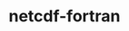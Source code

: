 ---
title: "netcdf-fortran"
layout: cache
categories: [package, develop]
meta: {"compilers": ["gcc@11.4.0", "gcc@12.4.0", "intel-oneapi-compilers@2024.1.0", "intel-oneapi-compilers@2025.1.0"], "num_specs": 102, "num_specs_by_stack": {"aws-pcluster-neoverse_v1": 18, "aws-pcluster-x86_64_v4": 34, "e4s": 16, "e4s-oneapi": 34, "root": 102}, "oss": ["amzn2", "ubuntu22.04"], "platforms": ["linux"], "stacks": ["aws-pcluster-neoverse_v1", "aws-pcluster-x86_64_v4", "e4s", "e4s-oneapi", "root"], "targets": ["neoverse_v1", "x86_64_v3", "x86_64_v4"], "versions": ["4.6.1"]}
spec_details: [{"compiler": "intel-oneapi-compilers@2025.1.0", "hash": "3tqzmuilrgsozr7ahla3lwztj3lagzul", "os": "ubuntu22.04", "platform": "linux", "size": "-", "stacks": ["e4s-oneapi", "root"], "target": "x86_64_v3", "variants": ["build_system=autotools", "~doc", "+pic", "+shared"], "versions": ["4.6.1"]}, {"compiler": "intel-oneapi-compilers@2025.1.0", "hash": "3vzyxvju7kfgeow3mgohlsdwlgn5dh6y", "os": "ubuntu22.04", "platform": "linux", "size": "-", "stacks": ["e4s-oneapi", "root"], "target": "x86_64_v3", "variants": ["build_system=autotools", "~doc", "+pic", "+shared"], "versions": ["4.6.1"]}, {"compiler": "intel-oneapi-compilers@2024.1.0", "hash": "4wdfylznosw5ovx4ggp2wvfqo3mnzbq3", "os": "amzn2", "platform": "linux", "size": "-", "stacks": ["aws-pcluster-x86_64_v4", "root"], "target": "x86_64_v3", "variants": ["build_system=autotools", "~doc", "+pic", "+shared"], "versions": ["4.6.1"]}, {"compiler": "intel-oneapi-compilers@2025.1.0", "hash": "4xthvcmcwangipi43msexozeuszddj64", "os": "ubuntu22.04", "platform": "linux", "size": "-", "stacks": ["e4s-oneapi", "root"], "target": "x86_64_v3", "variants": ["build_system=autotools", "~doc", "+pic", "+shared"], "versions": ["4.6.1"]}, {"compiler": "intel-oneapi-compilers@2025.1.0", "hash": "53qmy3hu4azbp4tzw6bpx3luha66lls3", "os": "ubuntu22.04", "platform": "linux", "size": "-", "stacks": ["e4s-oneapi", "root"], "target": "x86_64_v3", "variants": ["build_system=autotools", "~doc", "+pic", "+shared"], "versions": ["4.6.1"]}, {"compiler": "intel-oneapi-compilers@2025.1.0", "hash": "54jtu6v2uhq25265btz64psb6wf5i243", "os": "ubuntu22.04", "platform": "linux", "size": "-", "stacks": ["e4s-oneapi", "root"], "target": "x86_64_v3", "variants": ["build_system=autotools", "~doc", "+pic", "+shared"], "versions": ["4.6.1"]}, {"compiler": "intel-oneapi-compilers@2024.1.0", "hash": "5cfh4g5fsgtq4p677zdkb2o4wyycgisx", "os": "amzn2", "platform": "linux", "size": "-", "stacks": ["aws-pcluster-x86_64_v4", "root"], "target": "x86_64_v4", "variants": ["build_system=autotools", "~doc", "+pic", "+shared"], "versions": ["4.6.1"]}, {"compiler": "intel-oneapi-compilers@2024.1.0", "hash": "5oy7bg52pz4mg3kq5nv3wwftkgxcfayk", "os": "amzn2", "platform": "linux", "size": "-", "stacks": ["aws-pcluster-x86_64_v4", "root"], "target": "x86_64_v4", "variants": ["build_system=autotools", "~doc", "+pic", "+shared"], "versions": ["4.6.1"]}, {"compiler": "intel-oneapi-compilers@2025.1.0", "hash": "63pw6dmfi7x7tt5pzoa7wdxwjxvnyum4", "os": "ubuntu22.04", "platform": "linux", "size": "-", "stacks": ["e4s-oneapi", "root"], "target": "x86_64_v3", "variants": ["build_system=autotools", "~doc", "+pic", "+shared"], "versions": ["4.6.1"]}, {"compiler": "intel-oneapi-compilers@2025.1.0", "hash": "6db265cmkqkrtyidtmhhl5idyirsuh2g", "os": "ubuntu22.04", "platform": "linux", "size": "-", "stacks": ["e4s-oneapi", "root"], "target": "x86_64_v3", "variants": ["build_system=autotools", "~doc", "+pic", "+shared"], "versions": ["4.6.1"]}, {"compiler": "gcc@11.4.0", "hash": "6h72afvnimncjg5truxilpomweunqbu3", "os": "ubuntu22.04", "platform": "linux", "size": "-", "stacks": ["e4s", "root"], "target": "x86_64_v3", "variants": ["build_system=autotools", "~doc", "+pic", "+shared"], "versions": ["4.6.1"]}, {"compiler": "intel-oneapi-compilers@2025.1.0", "hash": "6n6yun6k6kvxvv5lruhljtsijkasgieg", "os": "ubuntu22.04", "platform": "linux", "size": "-", "stacks": ["e4s-oneapi", "root"], "target": "x86_64_v3", "variants": ["build_system=autotools", "~doc", "+pic", "+shared"], "versions": ["4.6.1"]}, {"compiler": "intel-oneapi-compilers@2024.1.0", "hash": "7fsjheox76mjjmae2uafwifkhutvt5i6", "os": "amzn2", "platform": "linux", "size": "-", "stacks": ["aws-pcluster-x86_64_v4", "root"], "target": "x86_64_v4", "variants": ["build_system=autotools", "~doc", "+pic", "+shared"], "versions": ["4.6.1"]}, {"compiler": "intel-oneapi-compilers@2025.1.0", "hash": "7wyhrhnkvzrfdqg5rxdwe5qw7ksvj4ix", "os": "ubuntu22.04", "platform": "linux", "size": "-", "stacks": ["e4s-oneapi", "root"], "target": "x86_64_v3", "variants": ["build_system=autotools", "~doc", "+pic", "+shared"], "versions": ["4.6.1"]}, {"compiler": "intel-oneapi-compilers@2024.1.0", "hash": "atueszgs47nnupf4jpf7ttebuqe2thbo", "os": "amzn2", "platform": "linux", "size": "-", "stacks": ["aws-pcluster-x86_64_v4", "root"], "target": "x86_64_v3", "variants": ["build_system=autotools", "~doc", "+pic", "+shared"], "versions": ["4.6.1"]}, {"compiler": "intel-oneapi-compilers@2025.1.0", "hash": "b75jzl4txzkbfy5gisn2fk6ylxpt6rrn", "os": "ubuntu22.04", "platform": "linux", "size": "-", "stacks": ["e4s-oneapi", "root"], "target": "x86_64_v3", "variants": ["build_system=autotools", "~doc", "+pic", "+shared"], "versions": ["4.6.1"]}, {"compiler": "intel-oneapi-compilers@2025.1.0", "hash": "bhv3volcmmjvvbg3yn66w3r64oiz62xi", "os": "ubuntu22.04", "platform": "linux", "size": "-", "stacks": ["e4s-oneapi", "root"], "target": "x86_64_v3", "variants": ["build_system=autotools", "~doc", "+pic", "+shared"], "versions": ["4.6.1"]}, {"compiler": "gcc@11.4.0", "hash": "boe3r6aoc5osrafg4dnmvnyvv4e3drdl", "os": "ubuntu22.04", "platform": "linux", "size": "-", "stacks": ["e4s", "root"], "target": "x86_64_v3", "variants": ["build_system=autotools", "~doc", "+pic", "+shared"], "versions": ["4.6.1"]}, {"compiler": "intel-oneapi-compilers@2024.1.0", "hash": "c54bxwqiv5crue6uqqoanfveubidabqj", "os": "amzn2", "platform": "linux", "size": "-", "stacks": ["aws-pcluster-x86_64_v4", "root"], "target": "x86_64_v4", "variants": ["build_system=autotools", "~doc", "+pic", "+shared"], "versions": ["4.6.1"]}, {"compiler": "intel-oneapi-compilers@2024.1.0", "hash": "cdszgpibopdonzu2zr4fdxmt5h5wjehw", "os": "amzn2", "platform": "linux", "size": "-", "stacks": ["aws-pcluster-x86_64_v4", "root"], "target": "x86_64_v3", "variants": ["build_system=autotools", "~doc", "+pic", "+shared"], "versions": ["4.6.1"]}, {"compiler": "intel-oneapi-compilers@2025.1.0", "hash": "ci2jau7it3t5zon5vt3n4tgxwjxc7dau", "os": "ubuntu22.04", "platform": "linux", "size": "-", "stacks": ["e4s-oneapi", "root"], "target": "x86_64_v3", "variants": ["build_system=autotools", "~doc", "+pic", "+shared"], "versions": ["4.6.1"]}, {"compiler": "intel-oneapi-compilers@2024.1.0", "hash": "cp75jbhqltljsaandrbraovrmffqrycu", "os": "amzn2", "platform": "linux", "size": "-", "stacks": ["aws-pcluster-x86_64_v4", "root"], "target": "x86_64_v3", "variants": ["build_system=autotools", "~doc", "+pic", "+shared"], "versions": ["4.6.1"]}, {"compiler": "intel-oneapi-compilers@2024.1.0", "hash": "csvjvxle3lsj2kaz66e6d6iozzysrhqd", "os": "amzn2", "platform": "linux", "size": "-", "stacks": ["aws-pcluster-x86_64_v4", "root"], "target": "x86_64_v3", "variants": ["build_system=autotools", "~doc", "+pic", "+shared"], "versions": ["4.6.1"]}, {"compiler": "gcc@11.4.0", "hash": "dnaott2cwmdhr2otyhttmumwwhw6dcow", "os": "ubuntu22.04", "platform": "linux", "size": "-", "stacks": ["e4s", "root"], "target": "x86_64_v3", "variants": ["build_system=autotools", "~doc", "+pic", "+shared"], "versions": ["4.6.1"]}, {"compiler": "intel-oneapi-compilers@2025.1.0", "hash": "dnhaa7mo2xytvv3bxth6kxd6g5btk72d", "os": "ubuntu22.04", "platform": "linux", "size": "-", "stacks": ["e4s-oneapi", "root"], "target": "x86_64_v3", "variants": ["build_system=autotools", "~doc", "+pic", "+shared"], "versions": ["4.6.1"]}, {"compiler": "gcc@11.4.0", "hash": "e3emmtya2xm7bag7rphajupkjchxj2gp", "os": "ubuntu22.04", "platform": "linux", "size": "-", "stacks": ["e4s", "root"], "target": "x86_64_v3", "variants": ["build_system=autotools", "~doc", "+pic", "+shared"], "versions": ["4.6.1"]}, {"compiler": "intel-oneapi-compilers@2024.1.0", "hash": "eehbrhxhspo5k6owoav7yt3l4mhor7hk", "os": "amzn2", "platform": "linux", "size": "-", "stacks": ["aws-pcluster-x86_64_v4", "root"], "target": "x86_64_v3", "variants": ["build_system=autotools", "~doc", "+pic", "+shared"], "versions": ["4.6.1"]}, {"compiler": "gcc@12.4.0", "hash": "fcwgomwtyu7oamnqu6bukc43vm4c6yjc", "os": "amzn2", "platform": "linux", "size": "-", "stacks": ["aws-pcluster-neoverse_v1", "root"], "target": "neoverse_v1", "variants": ["build_system=autotools", "~doc", "+pic", "+shared"], "versions": ["4.6.1"]}, {"compiler": "intel-oneapi-compilers@2025.1.0", "hash": "fsdhw644zwxcmzc4roako44jjltbqwfc", "os": "ubuntu22.04", "platform": "linux", "size": "-", "stacks": ["e4s-oneapi", "root"], "target": "x86_64_v3", "variants": ["build_system=autotools", "~doc", "+pic", "+shared"], "versions": ["4.6.1"]}, {"compiler": "gcc@12.4.0", "hash": "gpe5sh2m35ucafobtcbhskkmh22in6ed", "os": "amzn2", "platform": "linux", "size": "-", "stacks": ["aws-pcluster-neoverse_v1", "root"], "target": "neoverse_v1", "variants": ["build_system=autotools", "~doc", "+pic", "+shared"], "versions": ["4.6.1"]}, {"compiler": "intel-oneapi-compilers@2024.1.0", "hash": "gysdsex7sb36l6ztdxs7oi74rzobid5y", "os": "amzn2", "platform": "linux", "size": "-", "stacks": ["aws-pcluster-x86_64_v4", "root"], "target": "x86_64_v3", "variants": ["build_system=autotools", "~doc", "+pic", "+shared"], "versions": ["4.6.1"]}, {"compiler": "intel-oneapi-compilers@2024.1.0", "hash": "h6iz2jkzbgvx35jnbfevuy2gpo5ik3r7", "os": "amzn2", "platform": "linux", "size": "-", "stacks": ["aws-pcluster-x86_64_v4", "root"], "target": "x86_64_v3", "variants": ["build_system=autotools", "~doc", "+pic", "+shared"], "versions": ["4.6.1"]}, {"compiler": "intel-oneapi-compilers@2025.1.0", "hash": "i567ym7aujwt7kjd47hm5da7cemvpdd4", "os": "ubuntu22.04", "platform": "linux", "size": "-", "stacks": ["e4s-oneapi", "root"], "target": "x86_64_v3", "variants": ["build_system=autotools", "~doc", "+pic", "+shared"], "versions": ["4.6.1"]}, {"compiler": "intel-oneapi-compilers@2024.1.0", "hash": "ijkljjqxah5bws5jhbg2psdo27ynix5z", "os": "amzn2", "platform": "linux", "size": "-", "stacks": ["aws-pcluster-x86_64_v4", "root"], "target": "x86_64_v3", "variants": ["build_system=autotools", "~doc", "+pic", "+shared"], "versions": ["4.6.1"]}, {"compiler": "gcc@11.4.0", "hash": "inzqg6ut3fy7uaq27in7qyd65ccnyvm7", "os": "ubuntu22.04", "platform": "linux", "size": "-", "stacks": ["e4s", "root"], "target": "x86_64_v3", "variants": ["build_system=autotools", "~doc", "+pic", "+shared"], "versions": ["4.6.1"]}, {"compiler": "gcc@12.4.0", "hash": "irs2jebtgq24zzvugx3gwmxorkqmk7tu", "os": "amzn2", "platform": "linux", "size": "-", "stacks": ["aws-pcluster-neoverse_v1", "root"], "target": "neoverse_v1", "variants": ["build_system=autotools", "~doc", "+pic", "+shared"], "versions": ["4.6.1"]}, {"compiler": "intel-oneapi-compilers@2024.1.0", "hash": "jdq6rampskq5wg52afsylliwr6v5snf3", "os": "amzn2", "platform": "linux", "size": "-", "stacks": ["aws-pcluster-x86_64_v4", "root"], "target": "x86_64_v4", "variants": ["build_system=autotools", "~doc", "+pic", "+shared"], "versions": ["4.6.1"]}, {"compiler": "intel-oneapi-compilers@2024.1.0", "hash": "jiifgzagyogmpy2b7omsg56yhth3a63n", "os": "amzn2", "platform": "linux", "size": "-", "stacks": ["aws-pcluster-x86_64_v4", "root"], "target": "x86_64_v4", "variants": ["build_system=autotools", "~doc", "+pic", "+shared"], "versions": ["4.6.1"]}, {"compiler": "intel-oneapi-compilers@2024.1.0", "hash": "jwlbgpbndpvyxhnd5thiy5pkizvew46i", "os": "amzn2", "platform": "linux", "size": "-", "stacks": ["aws-pcluster-x86_64_v4", "root"], "target": "x86_64_v4", "variants": ["build_system=autotools", "~doc", "+pic", "+shared"], "versions": ["4.6.1"]}, {"compiler": "intel-oneapi-compilers@2025.1.0", "hash": "kqlsywqzlwf2wws7tw5sjldcaoibmpbs", "os": "ubuntu22.04", "platform": "linux", "size": "-", "stacks": ["e4s-oneapi", "root"], "target": "x86_64_v3", "variants": ["build_system=autotools", "~doc", "+pic", "+shared"], "versions": ["4.6.1"]}, {"compiler": "intel-oneapi-compilers@2025.1.0", "hash": "kwyqhyvnxv5nahkoe37ebl7ik5wdamtl", "os": "ubuntu22.04", "platform": "linux", "size": "-", "stacks": ["e4s-oneapi", "root"], "target": "x86_64_v3", "variants": ["build_system=autotools", "~doc", "+pic", "+shared"], "versions": ["4.6.1"]}, {"compiler": "intel-oneapi-compilers@2024.1.0", "hash": "l5sj7hccdcfhlz3d6iakw7dfwrgnqsqs", "os": "amzn2", "platform": "linux", "size": "-", "stacks": ["aws-pcluster-x86_64_v4", "root"], "target": "x86_64_v3", "variants": ["build_system=autotools", "~doc", "+pic", "+shared"], "versions": ["4.6.1"]}, {"compiler": "intel-oneapi-compilers@2025.1.0", "hash": "l7wuiub2ylcp56o5cjqee3hfd2bbar7a", "os": "ubuntu22.04", "platform": "linux", "size": "-", "stacks": ["e4s-oneapi", "root"], "target": "x86_64_v3", "variants": ["build_system=autotools", "~doc", "+pic", "+shared"], "versions": ["4.6.1"]}, {"compiler": "intel-oneapi-compilers@2025.1.0", "hash": "lbflj7uixq7dln7boqlztdadml2q3dvd", "os": "ubuntu22.04", "platform": "linux", "size": "-", "stacks": ["e4s-oneapi", "root"], "target": "x86_64_v3", "variants": ["build_system=autotools", "~doc", "+pic", "+shared"], "versions": ["4.6.1"]}, {"compiler": "gcc@12.4.0", "hash": "lensw5qfl2ihacmbjxlqvc6dzg4arsyw", "os": "amzn2", "platform": "linux", "size": "-", "stacks": ["aws-pcluster-neoverse_v1", "root"], "target": "neoverse_v1", "variants": ["build_system=autotools", "~doc", "+pic", "+shared"], "versions": ["4.6.1"]}, {"compiler": "gcc@12.4.0", "hash": "lhkb3hdzgnxmkz2ot63r6l7r6ddpjsbq", "os": "amzn2", "platform": "linux", "size": "-", "stacks": ["aws-pcluster-neoverse_v1", "root"], "target": "neoverse_v1", "variants": ["build_system=autotools", "~doc", "+pic", "+shared"], "versions": ["4.6.1"]}, {"compiler": "intel-oneapi-compilers@2025.1.0", "hash": "ljkhy5f7sidqki3frhj6nwjbeq7f3voa", "os": "ubuntu22.04", "platform": "linux", "size": "-", "stacks": ["e4s-oneapi", "root"], "target": "x86_64_v3", "variants": ["build_system=autotools", "~doc", "+pic", "+shared"], "versions": ["4.6.1"]}, {"compiler": "gcc@11.4.0", "hash": "ls4w3rl7jee5gz3nazzvpdgpeaksgqkv", "os": "ubuntu22.04", "platform": "linux", "size": "-", "stacks": ["e4s", "root"], "target": "x86_64_v3", "variants": ["build_system=autotools", "~doc", "+pic", "+shared"], "versions": ["4.6.1"]}, {"compiler": "gcc@12.4.0", "hash": "m7zpv7k6fj3izjgij5oelifslsiyibww", "os": "amzn2", "platform": "linux", "size": "-", "stacks": ["aws-pcluster-neoverse_v1", "root"], "target": "neoverse_v1", "variants": ["build_system=autotools", "~doc", "+pic", "+shared"], "versions": ["4.6.1"]}, {"compiler": "gcc@11.4.0", "hash": "mhcouexyfuh2w47fit6vnrez2zh6g7fa", "os": "ubuntu22.04", "platform": "linux", "size": "-", "stacks": ["e4s", "root"], "target": "x86_64_v3", "variants": ["build_system=autotools", "~doc", "+pic", "+shared"], "versions": ["4.6.1"]}, {"compiler": "gcc@11.4.0", "hash": "mlb4jixjtcz43nnp3ugeun7f4k52i7iq", "os": "ubuntu22.04", "platform": "linux", "size": "-", "stacks": ["e4s", "root"], "target": "x86_64_v3", "variants": ["build_system=autotools", "~doc", "+pic", "+shared"], "versions": ["4.6.1"]}, {"compiler": "intel-oneapi-compilers@2024.1.0", "hash": "mmzuwmhvulbo432d6oxyfandhxwhxmty", "os": "amzn2", "platform": "linux", "size": "-", "stacks": ["aws-pcluster-x86_64_v4", "root"], "target": "x86_64_v4", "variants": ["build_system=autotools", "~doc", "+pic", "+shared"], "versions": ["4.6.1"]}, {"compiler": "intel-oneapi-compilers@2025.1.0", "hash": "mrcwd6pvzc7afgcpp623b7e4jsyyuhhp", "os": "ubuntu22.04", "platform": "linux", "size": "-", "stacks": ["e4s-oneapi", "root"], "target": "x86_64_v3", "variants": ["build_system=autotools", "~doc", "+pic", "+shared"], "versions": ["4.6.1"]}, {"compiler": "intel-oneapi-compilers@2024.1.0", "hash": "mwqnw2jozqaszaargur5eyxpj6rrddbo", "os": "amzn2", "platform": "linux", "size": "-", "stacks": ["aws-pcluster-x86_64_v4", "root"], "target": "x86_64_v4", "variants": ["build_system=autotools", "~doc", "+pic", "+shared"], "versions": ["4.6.1"]}, {"compiler": "gcc@11.4.0", "hash": "o77wmwbzg6vtrp5pezqbjmkg6v5pzy7s", "os": "ubuntu22.04", "platform": "linux", "size": "-", "stacks": ["e4s", "root"], "target": "x86_64_v3", "variants": ["build_system=autotools", "~doc", "+pic", "+shared"], "versions": ["4.6.1"]}, {"compiler": "intel-oneapi-compilers@2024.1.0", "hash": "okwec2utvauua7x6bsszwhqpu24bdgrr", "os": "amzn2", "platform": "linux", "size": "-", "stacks": ["aws-pcluster-x86_64_v4", "root"], "target": "x86_64_v4", "variants": ["build_system=autotools", "~doc", "+pic", "+shared"], "versions": ["4.6.1"]}, {"compiler": "intel-oneapi-compilers@2024.1.0", "hash": "oml5i7ubojji3gywfnwu4z76zkwhr3h2", "os": "amzn2", "platform": "linux", "size": "-", "stacks": ["aws-pcluster-x86_64_v4", "root"], "target": "x86_64_v3", "variants": ["build_system=autotools", "~doc", "+pic", "+shared"], "versions": ["4.6.1"]}, {"compiler": "intel-oneapi-compilers@2024.1.0", "hash": "plyoz2qsxbyxdyaxtu47ndnayscqjhz5", "os": "amzn2", "platform": "linux", "size": "-", "stacks": ["aws-pcluster-x86_64_v4", "root"], "target": "x86_64_v4", "variants": ["build_system=autotools", "~doc", "+pic", "+shared"], "versions": ["4.6.1"]}, {"compiler": "intel-oneapi-compilers@2025.1.0", "hash": "pvny2sqrwiuf6cq6bfd6id3oinfxoz4e", "os": "ubuntu22.04", "platform": "linux", "size": "-", "stacks": ["e4s-oneapi", "root"], "target": "x86_64_v3", "variants": ["build_system=autotools", "~doc", "+pic", "+shared"], "versions": ["4.6.1"]}, {"compiler": "intel-oneapi-compilers@2025.1.0", "hash": "pxbqyx4hon5nhshic2l6iorh63tt46ev", "os": "ubuntu22.04", "platform": "linux", "size": "-", "stacks": ["e4s-oneapi", "root"], "target": "x86_64_v3", "variants": ["build_system=autotools", "~doc", "+pic", "+shared"], "versions": ["4.6.1"]}, {"compiler": "intel-oneapi-compilers@2024.1.0", "hash": "q3epvhja5semkelowj2lwzyumhf6u22a", "os": "amzn2", "platform": "linux", "size": "-", "stacks": ["aws-pcluster-x86_64_v4", "root"], "target": "x86_64_v4", "variants": ["build_system=autotools", "~doc", "+pic", "+shared"], "versions": ["4.6.1"]}, {"compiler": "intel-oneapi-compilers@2024.1.0", "hash": "qcwhckzp2ysx6w26exaco5af24shpnyr", "os": "amzn2", "platform": "linux", "size": "-", "stacks": ["aws-pcluster-x86_64_v4", "root"], "target": "x86_64_v3", "variants": ["build_system=autotools", "~doc", "+pic", "+shared"], "versions": ["4.6.1"]}, {"compiler": "intel-oneapi-compilers@2024.1.0", "hash": "qdmq32c4j2b7eytcgpphqstcmpfvdivs", "os": "amzn2", "platform": "linux", "size": "-", "stacks": ["aws-pcluster-x86_64_v4", "root"], "target": "x86_64_v4", "variants": ["build_system=autotools", "~doc", "+pic", "+shared"], "versions": ["4.6.1"]}, {"compiler": "intel-oneapi-compilers@2025.1.0", "hash": "qfjlf5heoqo3vhakwogxnjuft3xxf7cc", "os": "ubuntu22.04", "platform": "linux", "size": "-", "stacks": ["e4s-oneapi", "root"], "target": "x86_64_v3", "variants": ["build_system=autotools", "~doc", "+pic", "+shared"], "versions": ["4.6.1"]}, {"compiler": "intel-oneapi-compilers@2025.1.0", "hash": "qi7cksiylldy5uk2prkpekjc2vegld3x", "os": "ubuntu22.04", "platform": "linux", "size": "-", "stacks": ["e4s-oneapi", "root"], "target": "x86_64_v3", "variants": ["build_system=autotools", "~doc", "+pic", "+shared"], "versions": ["4.6.1"]}, {"compiler": "intel-oneapi-compilers@2024.1.0", "hash": "qkh4tbpkzt5dod6raabcukfkyc2hwrns", "os": "amzn2", "platform": "linux", "size": "-", "stacks": ["aws-pcluster-x86_64_v4", "root"], "target": "x86_64_v3", "variants": ["build_system=autotools", "~doc", "+pic", "+shared"], "versions": ["4.6.1"]}, {"compiler": "gcc@11.4.0", "hash": "qmfcloe5cn6pqzttskximlmrfdduts5d", "os": "ubuntu22.04", "platform": "linux", "size": "-", "stacks": ["e4s", "root"], "target": "x86_64_v3", "variants": ["build_system=autotools", "~doc", "+pic", "+shared"], "versions": ["4.6.1"]}, {"compiler": "gcc@12.4.0", "hash": "qrr4c5dvxs4mzp4b6rfwga4bsvuivslg", "os": "amzn2", "platform": "linux", "size": "-", "stacks": ["aws-pcluster-neoverse_v1", "root"], "target": "neoverse_v1", "variants": ["build_system=autotools", "~doc", "+pic", "+shared"], "versions": ["4.6.1"]}, {"compiler": "intel-oneapi-compilers@2025.1.0", "hash": "qt3tvahwdhtcmoaq6ww2bystarutcwc6", "os": "ubuntu22.04", "platform": "linux", "size": "-", "stacks": ["e4s-oneapi", "root"], "target": "x86_64_v3", "variants": ["build_system=autotools", "~doc", "+pic", "+shared"], "versions": ["4.6.1"]}, {"compiler": "intel-oneapi-compilers@2025.1.0", "hash": "qxh4o5cjco2njyyl7gcj7s5xwyfubrgm", "os": "ubuntu22.04", "platform": "linux", "size": "-", "stacks": ["e4s-oneapi", "root"], "target": "x86_64_v3", "variants": ["build_system=autotools", "~doc", "+pic", "+shared"], "versions": ["4.6.1"]}, {"compiler": "intel-oneapi-compilers@2024.1.0", "hash": "re43xnp5tfqme5bm5kpwsonff4fbnsa2", "os": "amzn2", "platform": "linux", "size": "-", "stacks": ["aws-pcluster-x86_64_v4", "root"], "target": "x86_64_v3", "variants": ["build_system=autotools", "~doc", "+pic", "+shared"], "versions": ["4.6.1"]}, {"compiler": "intel-oneapi-compilers@2024.1.0", "hash": "rw7gsdgncptoso4szvabjnsjtu4w3dzs", "os": "amzn2", "platform": "linux", "size": "-", "stacks": ["aws-pcluster-x86_64_v4", "root"], "target": "x86_64_v4", "variants": ["build_system=autotools", "~doc", "+pic", "+shared"], "versions": ["4.6.1"]}, {"compiler": "gcc@11.4.0", "hash": "sjop5fmhdltpm4gepjmcaqpe6eluyku6", "os": "ubuntu22.04", "platform": "linux", "size": "-", "stacks": ["e4s", "root"], "target": "x86_64_v3", "variants": ["build_system=autotools", "~doc", "+pic", "+shared"], "versions": ["4.6.1"]}, {"compiler": "gcc@12.4.0", "hash": "spceatjg5k2vk5hguesmfqc7od5k665w", "os": "amzn2", "platform": "linux", "size": "-", "stacks": ["aws-pcluster-neoverse_v1", "root"], "target": "neoverse_v1", "variants": ["build_system=autotools", "~doc", "+pic", "+shared"], "versions": ["4.6.1"]}, {"compiler": "gcc@11.4.0", "hash": "t3zsmp4vgqioyq7qumwrtu75uckqb5zy", "os": "ubuntu22.04", "platform": "linux", "size": "-", "stacks": ["e4s", "root"], "target": "x86_64_v3", "variants": ["build_system=autotools", "~doc", "+pic", "+shared"], "versions": ["4.6.1"]}, {"compiler": "intel-oneapi-compilers@2024.1.0", "hash": "td7fepvvqhb4wedu7mocjp6bn2gd2bjq", "os": "amzn2", "platform": "linux", "size": "-", "stacks": ["aws-pcluster-x86_64_v4", "root"], "target": "x86_64_v3", "variants": ["build_system=autotools", "~doc", "+pic", "+shared"], "versions": ["4.6.1"]}, {"compiler": "intel-oneapi-compilers@2025.1.0", "hash": "tfaiofnnwc4voqeuk44cbr6qkxtkp3cz", "os": "ubuntu22.04", "platform": "linux", "size": "-", "stacks": ["e4s-oneapi", "root"], "target": "x86_64_v3", "variants": ["build_system=autotools", "~doc", "+pic", "+shared"], "versions": ["4.6.1"]}, {"compiler": "gcc@11.4.0", "hash": "u3wdyqlzldg2veybjftlwvbaitb4jc35", "os": "ubuntu22.04", "platform": "linux", "size": "-", "stacks": ["e4s", "root"], "target": "x86_64_v3", "variants": ["build_system=autotools", "~doc", "+pic", "+shared"], "versions": ["4.6.1"]}, {"compiler": "gcc@12.4.0", "hash": "u63eahexy4irr4ry6tz4vde3pugbesu7", "os": "amzn2", "platform": "linux", "size": "-", "stacks": ["aws-pcluster-neoverse_v1", "root"], "target": "neoverse_v1", "variants": ["build_system=autotools", "~doc", "+pic", "+shared"], "versions": ["4.6.1"]}, {"compiler": "intel-oneapi-compilers@2025.1.0", "hash": "uafdncmjzqy2sjxzf6rieav5xclbyx4j", "os": "ubuntu22.04", "platform": "linux", "size": "-", "stacks": ["e4s-oneapi", "root"], "target": "x86_64_v3", "variants": ["build_system=autotools", "~doc", "+pic", "+shared"], "versions": ["4.6.1"]}, {"compiler": "gcc@12.4.0", "hash": "ufxru5efuwzymorc6p6fcv26scqrw5ij", "os": "amzn2", "platform": "linux", "size": "-", "stacks": ["aws-pcluster-neoverse_v1", "root"], "target": "neoverse_v1", "variants": ["build_system=autotools", "~doc", "+pic", "+shared"], "versions": ["4.6.1"]}, {"compiler": "intel-oneapi-compilers@2024.1.0", "hash": "uibgdz2vbdgdaxeoqgskmhxnuctcmkuf", "os": "amzn2", "platform": "linux", "size": "-", "stacks": ["aws-pcluster-x86_64_v4", "root"], "target": "x86_64_v4", "variants": ["build_system=autotools", "~doc", "+pic", "+shared"], "versions": ["4.6.1"]}, {"compiler": "intel-oneapi-compilers@2024.1.0", "hash": "umhk4llt6qpm2efmicqfu24s7pgtlnca", "os": "amzn2", "platform": "linux", "size": "-", "stacks": ["aws-pcluster-x86_64_v4", "root"], "target": "x86_64_v4", "variants": ["build_system=autotools", "~doc", "+pic", "+shared"], "versions": ["4.6.1"]}, {"compiler": "gcc@12.4.0", "hash": "v3qqahnos3lnqpr7lailoyb4behaxpv4", "os": "amzn2", "platform": "linux", "size": "-", "stacks": ["aws-pcluster-neoverse_v1", "root"], "target": "neoverse_v1", "variants": ["build_system=autotools", "~doc", "+pic", "+shared"], "versions": ["4.6.1"]}, {"compiler": "gcc@12.4.0", "hash": "vgumc2zr23krmmmgqwcsturjd2v37fuc", "os": "amzn2", "platform": "linux", "size": "-", "stacks": ["aws-pcluster-neoverse_v1", "root"], "target": "neoverse_v1", "variants": ["build_system=autotools", "~doc", "+pic", "+shared"], "versions": ["4.6.1"]}, {"compiler": "intel-oneapi-compilers@2024.1.0", "hash": "vizymudgxy47453slcl3zdxxwv5xe3jr", "os": "amzn2", "platform": "linux", "size": "-", "stacks": ["aws-pcluster-x86_64_v4", "root"], "target": "x86_64_v3", "variants": ["build_system=autotools", "~doc", "+pic", "+shared"], "versions": ["4.6.1"]}, {"compiler": "intel-oneapi-compilers@2025.1.0", "hash": "vsj3c7ekgteseslj7gu43rs2xmsfpewt", "os": "ubuntu22.04", "platform": "linux", "size": "-", "stacks": ["e4s-oneapi", "root"], "target": "x86_64_v3", "variants": ["build_system=autotools", "~doc", "+pic", "+shared"], "versions": ["4.6.1"]}, {"compiler": "gcc@11.4.0", "hash": "vvxiovm56udowtruykqyjsip2xnrsgtr", "os": "ubuntu22.04", "platform": "linux", "size": "-", "stacks": ["e4s", "root"], "target": "x86_64_v3", "variants": ["build_system=autotools", "~doc", "+pic", "+shared"], "versions": ["4.6.1"]}, {"compiler": "intel-oneapi-compilers@2025.1.0", "hash": "w4ee43gd5q3u56ike5jdbhqmegkdntfb", "os": "ubuntu22.04", "platform": "linux", "size": "-", "stacks": ["e4s-oneapi", "root"], "target": "x86_64_v3", "variants": ["build_system=autotools", "~doc", "+pic", "+shared"], "versions": ["4.6.1"]}, {"compiler": "intel-oneapi-compilers@2024.1.0", "hash": "xj6dtghvvktg7m3cpq4kfeav2zhsgc2y", "os": "amzn2", "platform": "linux", "size": "-", "stacks": ["aws-pcluster-x86_64_v4", "root"], "target": "x86_64_v4", "variants": ["build_system=autotools", "~doc", "+pic", "+shared"], "versions": ["4.6.1"]}, {"compiler": "intel-oneapi-compilers@2025.1.0", "hash": "xkjelnoyasgey3d53hgfjocar6zfupyk", "os": "ubuntu22.04", "platform": "linux", "size": "-", "stacks": ["e4s-oneapi", "root"], "target": "x86_64_v3", "variants": ["build_system=autotools", "~doc", "+pic", "+shared"], "versions": ["4.6.1"]}, {"compiler": "intel-oneapi-compilers@2025.1.0", "hash": "yb2plbscpv7uf47jgx3it7kjuyfj76gy", "os": "ubuntu22.04", "platform": "linux", "size": "-", "stacks": ["e4s-oneapi", "root"], "target": "x86_64_v3", "variants": ["build_system=autotools", "~doc", "+pic", "+shared"], "versions": ["4.6.1"]}, {"compiler": "gcc@12.4.0", "hash": "ybuart2uh62wm6iuyrb3nu37yhubthlv", "os": "amzn2", "platform": "linux", "size": "-", "stacks": ["aws-pcluster-neoverse_v1", "root"], "target": "neoverse_v1", "variants": ["build_system=autotools", "~doc", "+pic", "+shared"], "versions": ["4.6.1"]}, {"compiler": "gcc@12.4.0", "hash": "yjpkkz5lga2ze2uztopmv3q577d5hfj5", "os": "amzn2", "platform": "linux", "size": "-", "stacks": ["aws-pcluster-neoverse_v1", "root"], "target": "neoverse_v1", "variants": ["build_system=autotools", "~doc", "+pic", "+shared"], "versions": ["4.6.1"]}, {"compiler": "intel-oneapi-compilers@2024.1.0", "hash": "ykfcshodomvxcyy3dynjio7au7fbyddv", "os": "amzn2", "platform": "linux", "size": "-", "stacks": ["aws-pcluster-x86_64_v4", "root"], "target": "x86_64_v3", "variants": ["build_system=autotools", "~doc", "+pic", "+shared"], "versions": ["4.6.1"]}, {"compiler": "gcc@11.4.0", "hash": "yml7achqgbpuzfte2zqsepigolenywt5", "os": "ubuntu22.04", "platform": "linux", "size": "-", "stacks": ["e4s", "root"], "target": "x86_64_v3", "variants": ["build_system=autotools", "~doc", "+pic", "+shared"], "versions": ["4.6.1"]}, {"compiler": "gcc@11.4.0", "hash": "ynuwxzwysc5u5bggmb2yi2wzxosisdwz", "os": "ubuntu22.04", "platform": "linux", "size": "-", "stacks": ["e4s", "root"], "target": "x86_64_v3", "variants": ["build_system=autotools", "~doc", "+pic", "+shared"], "versions": ["4.6.1"]}, {"compiler": "intel-oneapi-compilers@2025.1.0", "hash": "ypj3erk7uo3kpp5cbpbv36njhdjur3xn", "os": "ubuntu22.04", "platform": "linux", "size": "-", "stacks": ["e4s-oneapi", "root"], "target": "x86_64_v3", "variants": ["build_system=autotools", "~doc", "+pic", "+shared"], "versions": ["4.6.1"]}, {"compiler": "gcc@12.4.0", "hash": "yupqdmbztnu3oracw57dxnm3h3tk2arv", "os": "amzn2", "platform": "linux", "size": "-", "stacks": ["aws-pcluster-neoverse_v1", "root"], "target": "neoverse_v1", "variants": ["build_system=autotools", "~doc", "+pic", "+shared"], "versions": ["4.6.1"]}, {"compiler": "gcc@12.4.0", "hash": "zhomfhid2ohicedctl4vsdalc5sp7f34", "os": "amzn2", "platform": "linux", "size": "-", "stacks": ["aws-pcluster-neoverse_v1", "root"], "target": "neoverse_v1", "variants": ["build_system=autotools", "~doc", "+pic", "+shared"], "versions": ["4.6.1"]}, {"compiler": "gcc@12.4.0", "hash": "zjosp2hqh7bg7fz3dsyahbyhoewuws5p", "os": "amzn2", "platform": "linux", "size": "-", "stacks": ["aws-pcluster-neoverse_v1", "root"], "target": "neoverse_v1", "variants": ["build_system=autotools", "~doc", "+pic", "+shared"], "versions": ["4.6.1"]}, {"compiler": "gcc@12.4.0", "hash": "znw2j2xuqxj7qfwmpehiyne2wrtyal6g", "os": "amzn2", "platform": "linux", "size": "-", "stacks": ["aws-pcluster-neoverse_v1", "root"], "target": "neoverse_v1", "variants": ["build_system=autotools", "~doc", "+pic", "+shared"], "versions": ["4.6.1"]}]
---